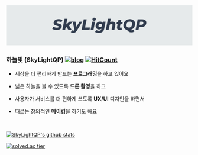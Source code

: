 [![SkyLightQP](./docs/banner.png)](https://github.com/SkyLightQP)

### 하늘빛 (SkyLightQP) [![blog](https://img.shields.io/badge/Blog-SkyLightQP-white&?style=flat-square&color=orange)](https://blog.skylightqp.kr) [![HitCount](http://hits.dwyl.com/SkyLightQP/SkyLightQP/SkyLightQP.svg)](http://hits.dwyl.com/SkyLightQP/SkyLightQP/SkyLightQP)

- 세상을 더 편리하게 만드는 **프로그래밍**을 하고 있어요

- 넓은 하늘을 볼 수 있도록 **드론 촬영**을 하고

- 사용자가 서비스를 더 편하게 쓰도록 **UX/UI** 디자인을 하면서

- 때로는 창의적인 **메이킹**을 하기도 해요

<br />

[![SkyLightQP's github stats](https://github-readme-stats.vercel.app/api?username=SkyLightQP&count_private=true&show_icons=true&theme=radical)](https://github.com/SkyLightQP)

[![solved.ac tier](http://mazassumnida.wtf/api/generate_badge?boj=combbm)](https://solved.ac/combbm)
